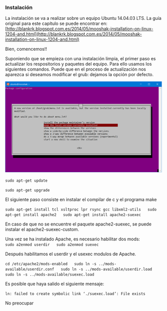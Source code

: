### Instalación

La instalación se va a realizar sobre un equipo Ubuntu 14.04.03 LTS. La guía original para este capítulo se puede encontrar en: [http://blankrk.blogspot.com.es/2014/05/mooshak-installation-on-linux-1204-and.html](http://blankrk.blogspot.com.es/2014/05/mooshak-installation-on-linux-1204-and.html)

Bien, comencemos!!

Suponiendo que se empieza con una instalación limpia, el primer paso es actualizar los respositorios y paquetes del equipo. Para ello usamos los siguientes comandos. Puede que en el proceso de actualización nos aparezca si deseamos modificar el grub: dejamos la opción por defecto.

![](/images/actualizacion.png)

`sudo apt-get update`

`sudo apt-get upgrade`

El siguiente paso consiste en instalar el compilar de c y el programa make

`sudo apt-get install tcl xsltproc lpr rsync gcc libxml2-utils  
sudo apt-get install apache2  
sudo apt-get install apache2-suexec`

En caso de que no se encuentre el paquete apache2-suexec, se puede instalar el apache2-suexec-custom.

Una vez se ha instalado Apache, es necesario habilitar dos mods:  
`sudo a2enmod userdir  
 sudo a2enmod suexec`

Después habilitamos el userdir y el usexec modulos de Apache.

`cd /etc/apache2/mods-enabled  
sudo ln -s ../mods-available/userdir.conf  
sudo ln -s ../mods-available/userdir.load  
sudo ln -s ../mods-available/suexec.load`

Es posible que haya salido el siguiente mensaje:

`ln: failed to create symbolic link ‘./suexec.load’: File exists`

No preocupar

